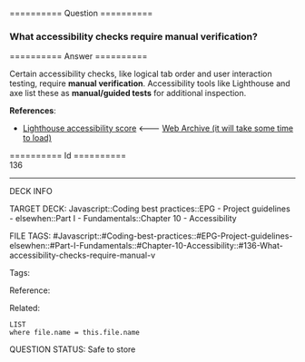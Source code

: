 ========== Question ==========  

### What accessibility checks require manual verification?  

========== Answer ==========  

Certain accessibility checks, like logical tab order and user interaction testing, require **manual verification**. Accessibility tools like Lighthouse and axe list these as **manual/guided tests** for additional inspection.

**References**:

-   [Lighthouse accessibility score](https://web.dev/lighthouse-accessibility/#additional-items-to-manually-check) <--- [Web Archive (it will take some time to load)](https://web.archive.org/web/20211126212956/https://web.dev/lighthouse-accessibility/#additional-items-to-manually-check)

========== Id ==========  
136

---

DECK INFO

TARGET DECK: Javascript::Coding best practices::EPG - Project guidelines - elsewhen::Part I - Fundamentals::Chapter 10 - Accessibility

FILE TAGS: #Javascript::#Coding-best-practices::#EPG-Project-guidelines-elsewhen::#Part-I-Fundamentals::#Chapter-10-Accessibility::#136-What-accessibility-checks-require-manual-v

Tags:

Reference:

Related:

```dataview
LIST
where file.name = this.file.name
```

QUESTION STATUS: Safe to store
